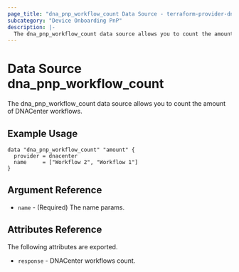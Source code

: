 ```yaml
---
page_title: "dna_pnp_workflow_count Data Source - terraform-provider-dnacenter"
subcategory: "Device Onboarding PnP"
description: |-
  The dna_pnp_workflow_count data source allows you to count the amount of DNACenter workflows.
---
```


# Data Source dna_pnp_workflow_count

The dna_pnp_workflow_count data source allows you to count the amount of DNACenter workflows.

## Example Usage

```hcl
data "dna_pnp_workflow_count" "amount" {
  provider = dnacenter
  name     = ["Workflow 2", "Workflow 1"]
}
```

## Argument Reference

- `name` - (Required) The name params.

## Attributes Reference

The following attributes are exported.

- `response` - DNACenter workflows count.
